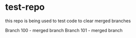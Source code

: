# test-repo
this repo is being used to test code to clear merged branches

Branch 100 - merged branch
Branch 101 - merged branch
